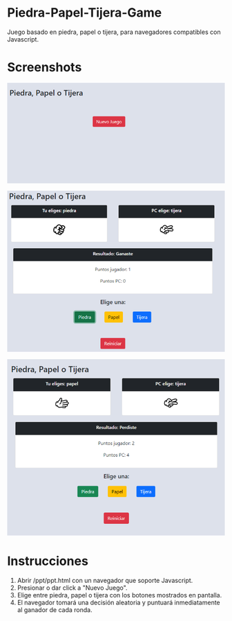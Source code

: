 # Piedra-Papel-Tijera-Game
Juego basado en piedra, papel o tijera, para navegadores compatibles con Javascript.

# Screenshots
![Alt text](/screenshots/sc1.PNG?raw=true "Screenshot1")

![Alt text](/screenshots/sc2.PNG?raw=true "Screenshot2")

![Alt text](/screenshots/sc3.PNG?raw=true "Screenshot3")

# Instrucciones
1. Abrir /ppt/ppt.html con un navegador que soporte Javascript.
2. Presionar o dar click a "Nuevo Juego".
3. Elige entre piedra, papel o tijera con los botones mostrados en pantalla.
4. El navegador tomará una decisión aleatoria y puntuará inmediatamente al ganador de cada ronda.
